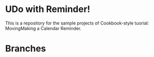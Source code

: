 UDo with Reminder!
==================
This is a repository for the sample projects of Cookbook-style tuorial: MovingMaking a Calendar Reminder.


Branches
========
